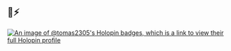 ## 👋⚡

[![An image of @tomas2305's Holopin badges, which is a link to view their full Holopin profile](https://holopin.me/tomas2305)](https://holopin.io/@tomas2305)

<!--
**tomas2305/tomas2305** is a ✨ _special_ ✨ repository because its `README.md` (this file) appears on your GitHub profile.
-->
